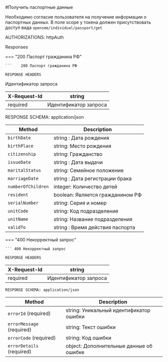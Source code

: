 #Получить паспортные данные

Необходимо согласие пользователя на получение информации о паспортных данных. В поле scope у токена должен присутствовать доступ вида ```opensme/individual/passport/get```

AUTHORIZATIONS: httpAuth


Responses

=== "200 Паспорт гражданина РФ"

    ```    200 Паспорт гражданина РФ

    RESPONSE HEADERS
Идентификатор запроса

| X-Request-Id     | string                         |
| ----------- | ------------------------------------ |
| required      | Идентификатор запроса  |


RESPONSE SCHEMA: application/json

| Method      | Description                          |
| ----------- | ------------------------------------ |
| `birthDate`       | string <date>: Дата рождения |
| `birthPlace`       | string: Место рождения  |
| `citizenship`    | string: Гражданство|
| `issueDate`    | string <date>: Дата выдачи|
| `maritalStatus`    | string: Семейное положение|
| `marriageDate`    | string <date>: Дата регистрации брака|
| `numberOfChildren`    | integer: Количество детей|
| `resident`    | boolean: Является гражданином РФ|
| `serialNumber`    | string: Серия и номер|
| `unitCode`    | string: Код подразделения|
| `unitName`    | string: Название подразделения|
| `validTo`    | string <date>: Время действия паспорта|

 
=== "400 Некорректный запрос"

    ``` 400 Некорректный запрос

    RESPONSE HEADERS

| X-Request-Id     | string                         |
| ----------- | ------------------------------------ |
| required      | Идентификатор запроса  |

    RESPONSE SCHEMA: application/json

| Method      | Description                          |
| ----------- | ------------------------------------ |
| `errorId` (required)       | string: Уникальный идентификатор ошибки |
| `errorMessage` (required)       | string: Текст ошибки |
| `errorCode` (required)       | string: Код ошибки |
| `errorDetails ` (required)       | object: Дополнительные данные об ошибке |
